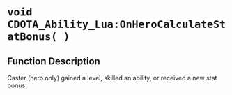 # `void CDOTA_Ability_Lua:OnHeroCalculateStatBonus( )`
## Function Description
Caster (hero only) gained a level, skilled an ability, or received a new stat bonus.
